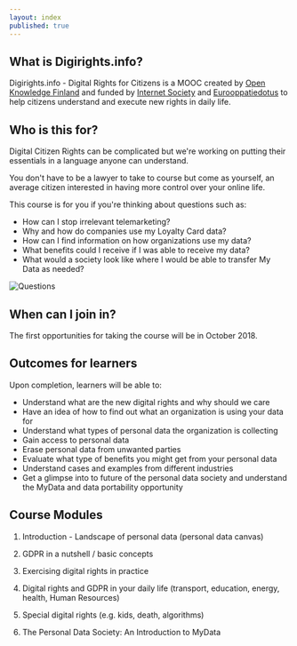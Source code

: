 ```yaml
---
layout: index
published: true
---
```

## What is Digirights.info?

Digirights.info - Digital Rights for Citizens is a MOOC created by [Open Knowledge Finland](http://okf.fi) and funded by [Internet Society](https://www.internetsociety.org/) and [Eurooppatiedotus](https://eurooppatiedotus.fi/) to help citizens understand and execute new rights in daily life.

## Who is this for? 

Digital Citizen Rights can be complicated but we're working on putting their essentials in a language anyone can understand.  

You don't have to be a lawyer to take to course but come as yourself, an average citizen interested in having more control over your online life.

This course is for you if you're thinking about questions such as: 

- How can I stop irrelevant telemarketing? 
- Why and how do companies use my Loyalty Card data?
- How can I find information on how organizations use my data?  
- What benefits could I receive if I was able to receive my data?
- What would a society look like where I would be able to transfer My Data as needed? 

![Questions](/img/questions.png)

## When can I join in?

The first opportunities for taking the course will be in October 2018. 

## Outcomes for learners

Upon completion, learners will be able to: 

- Understand what are the new digital rights and why should we care
- Have an idea of how to find out what an organization is using your data for
- Understand what types of personal data the organization is collecting
- Gain access to personal data 
- Erase personal data from unwanted parties
- Evaluate what type of benefits you might get from your personal data
- Understand cases and examples from different industries 
- Get a glimpse into to future of the personal data society and understand the MyData and data portability opportunity 

## Course Modules

1. Introduction - Landscape of personal data (personal data canvas)

2. GDPR in a nutshell / basic concepts

3. Exercising digital rights in practice

4. Digital rights and GDPR in your daily life (transport, education, energy, health, Human Resources)

5. Special digital rights (e.g. kids, death, algorithms)

6. The Personal Data Society: An Introduction to MyData

